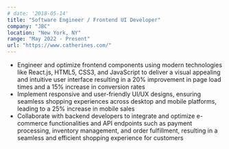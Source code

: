 ```yaml
---
# date: '2018-05-14'
title: "Software Engineer / Frontend UI Developer"
company: "JBC"
location: "New York, NY"
range: "May 2022 - Present"
url: "https://www.catherines.com/"
---
```


- Engineer and optimize frontend components using modern technologies like React.js, HTML5, CSS3, and JavaScript to deliver a visual appealing and intuitive user interface resulting in a 20% improvement in page load times and a 15% increase in conversion rates
- Implement responsive and user-friendly UI/UX designs, ensuring seamless shopping experiences across desktop and mobile platforms, leading to a 25% increase in mobile sales
- Collaborate with backend developers to integrate and optimize e-commerce functionalities and API endpoints such as payment processing, inventory management, and order fulfillment, resulting in a seamless and efficient shopping experience for customers
